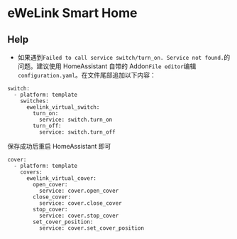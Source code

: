 # eWeLink Smart Home

## Help

-   如果遇到`Failed to call service switch/turn_on. Service not found.`的问题。建议使用 HomeAssistant 自带的 Addon`File editor`编辑`configuration.yaml`。在文件尾部追加以下内容：

```
switch:
  - platform: template
    switches:
      ewelink_virtual_switch:
        turn_on:
          service: switch.turn_on
        turn_off:
          service: switch.turn_off

```

保存成功后重启 HomeAssistant 即可

```
cover:
  - platform: template
    covers:
      ewelink_virtual_cover:
        open_cover:
          service: cover.open_cover
        close_cover:
          service: cover.close_cover
        stop_cover:
          service: cover.stop_cover
        set_cover_position:
          service: cover.set_cover_position
```
